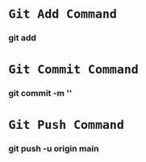 # `Git Add Command`

### git add

# `Git Commit Command`

### git commit -m '<Message>'

# `Git Push Command`

### git push -u origin main
